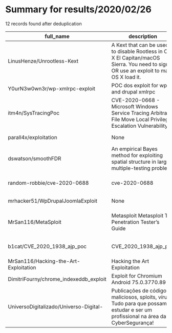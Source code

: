 
# Summary for results/2020/02/26
    
12 records found after deduplication

| full_name | description | html_url | matched_list | matched_count | pushed_at | size | stargazers_count | language | forks_count | vul_ids |
|----------------------------------------|------------------------------------------------------------------------------------------------------------------------------------------|-----------------------------------------------------------|--------------------------------------------|-----------------|---------------------------|--------|--------------------|------------|---------------|-------------------|
| LinusHenze/Unrootless-Kext | A Kext that can be used to disable Rootless in OS X El Capitan/macOS Sierra. You need to sign it OR use an exploit to make OS X load it. | https://github.com/LinusHenze/Unrootless-Kext | ['exploit'] | 1 | 2020-02-26 20:11:09+00:00 | 67 | 71 | C | 10 | [] |
| Y0urN3w0wn3r/wp-xmlrpc-exploit | POC dos exploit for wp and drupal xmlrpc | https://github.com/Y0urN3w0wn3r/wp-xmlrpc-exploit | ['exploit'] | 1 | 2020-02-26 19:38:00+00:00 | 3 | 2 | Python | 0 | [] |
| itm4n/SysTracingPoc | CVE-2020-0668 - Microsoft Windows Service Tracing Arbitrary File Move Local Privilege Escalation Vulnerability | https://github.com/itm4n/SysTracingPoc | ['cve poc', 'vulnerability poc'] | 2 | 2020-02-26 09:24:45+00:00 | 131 | 59 | C++ | 23 | ['CVE-2020-0668'] |
| parall4x/exploitation | None | https://github.com/parall4x/exploitation | ['exploit'] | 1 | 2020-02-26 19:42:58+00:00 | 975 | 1 | Python | 0 | [] |
| dswatson/smoothFDR | An empirical Bayes method for exploiting spatial structure in large multiple-testing problems | https://github.com/dswatson/smoothFDR | ['exploit'] | 1 | 2020-02-26 23:20:56+00:00 | 3866 | 0 | R | 0 | [] |
| random-robbie/cve-2020-0688 | cve-2020-0688 | https://github.com/random-robbie/cve-2020-0688 | ['cve-2'] | 1 | 2020-02-26 00:58:39+00:00 | 12 | 156 | Python | 47 | ['CVE-2020-0688'] |
| mrhacker51/WpDrupalJoomlaExploit | None | https://github.com/mrhacker51/WpDrupalJoomlaExploit | ['exploit'] | 1 | 2020-02-26 09:05:15+00:00 | 1275 | 3 | Python | 1 | [] |
| MrSan116/MetaSploit | Metasploit Metasploit The Penetration Tester’s Guide | https://github.com/MrSan116/MetaSploit | ['metasploit module OR payload', 'sploit'] | 2 | 2020-02-26 12:16:23+00:00 | 6159 | 0 | nan | 1 | [] |
| b1cat/CVE_2020_1938_ajp_poc | CVE_2020_1938_ajp_poc | https://github.com/b1cat/CVE_2020_1938_ajp_poc | ['cve poc', 'cve-2'] | 2 | 2020-02-26 13:06:44+00:00 | 668 | 0 | Python | 0 | ['CVE-2020-1938'] |
| MrSan116/Hacking-the-Art-Exploitation | Hacking the Art Exploitation | https://github.com/MrSan116/Hacking-the-Art-Exploitation | ['exploit'] | 1 | 2020-02-26 14:43:58+00:00 | 3816 | 0 | | 0 | [] |
| DimitriFourny/chrome_indexeddb_exploit | Exploit for Chromium Android 75.0.3770.89 | https://github.com/DimitriFourny/chrome_indexeddb_exploit | ['exploit'] | 1 | 2020-02-26 15:59:27+00:00 | 17 | 1 | C++ | 1 | [] |
| UniversoDigitalizado/Universo-Digital- | Publicações de códigos maliciosos, sploits, vírus. Tudo para que possamos estudar e ser um profissional na área da CyberSegurança! | https://github.com/UniversoDigitalizado/Universo-Digital- | ['sploit'] | 1 | 2020-02-26 17:25:57+00:00 | 0 | 0 | nan | 0 | [] |
